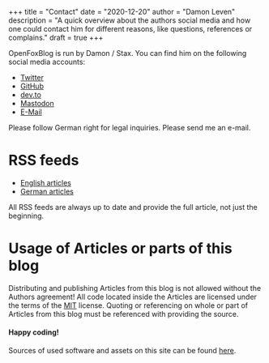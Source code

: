 +++
title = "Contact"
date = "2020-12-20"
author = "Damon Leven"
description = "A quick overview about the authors social media and how one could contact him for different reasons, like questions, references or complains."
draft = true
+++ 

OpenFoxBlog is run by Damon / Stax. You can find him on the following social media accounts: 
- [Twitter](https://twitter.com/staxthefox)
- [GitHub](https://github.com/mcwertgaming)
- [dev.to](https://dev.to/mcwertgaming)
- [Mastodon](https://coming.soon)
- [E-Mail](mailto:mcwertgaming@gmailcom?subject=OpenFoxBlog)

Please follow German right for legal inquiries. Please send me an e-mail. 

# RSS feeds 
- [English articles](/index.xml)
- [German articles](/de/index.xml)

All RSS feeds are always up to date and provide the full article, not just the beginning. 

# Usage of Articles or parts of this blog
Distributing and publishing Articles from this blog is not allowed without the Authors agreement! All code located inside the Articles are licensed under the terms of the [MIT](https://opensource.org/licenses/MIT) license. Quoting or referencing on whole or part of Articles from this blog must be referenced with providing the source.

#### Happy coding!

Sources of used software and assets on this site can be found [here](/about/#software-used-on-this-site).